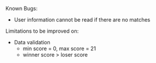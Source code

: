 Known Bugs:
- User information cannot be read if there are no matches

Limitations to be improved on:
- Data validation
  - min score = 0, max score = 21
  - winner score > loser score
